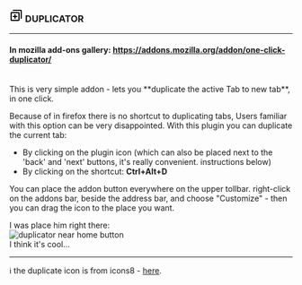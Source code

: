 ### ![duplicator near home button](icons/dup24.png) DUPLICATOR
---
#### In mozilla add-ons gallery: https://addons.mozilla.org/addon/one-click-duplicator/
<br>
This is very simple addon - lets you **duplicate the active Tab to new tab**, in one click.

Because of in firefox there is no shortcut to duplicating tabs, Users familiar with this option can be very disappointed. With this plugin you can duplicate the current tab:
* By clicking on the plugin icon (which can also be placed next to the 'back' and 'next' buttons, it's really convenient. instructions below)
* By clicking on the shortcut: **Ctrl+Alt+D**

You can place the addon button everywhere on the upper tollbar. right-click on the addons bar, beside the address bar, and choose "Customize" - then you can drag the icon to the place you want.

I was place him right there:<br>
![duplicator near home button](https://i.imgur.com/KfGeYPI.png)<br>
I think it's cool...

---
:information_source: the duplicate icon is from icons8 - [here](https://icons8.com/icon/98618/duplicate).
